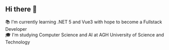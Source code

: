 ## Hi there 👋

:books: I'm currently learning .NET 5 and Vue3 with hope to become a Fullstack Developer\
:mortar_board: I'm studying Computer Science and AI at AGH University of Science and Technology

